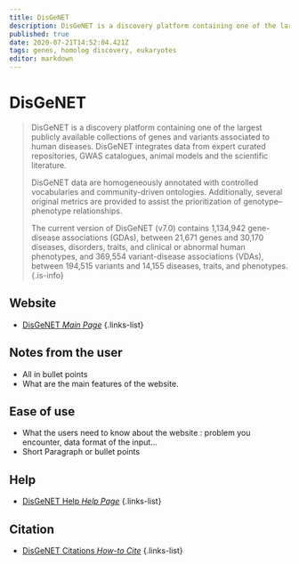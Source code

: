```yaml
---
title: DisGeNET
description: DisGeNET is a discovery platform containing one of the largest publicly available collections of genes and variants associated to human diseases.
published: true
date: 2020-07-21T14:52:04.421Z
tags: genes, homolog discovery, eukaryotes
editor: markdown
---
```


# DisGeNET

> DisGeNET is a discovery platform containing one of the largest publicly available collections of genes and variants associated to human diseases. DisGeNET integrates data from expert curated repositories, GWAS catalogues, animal models and the scientific literature.
>
> DisGeNET data are homogeneously annotated with controlled vocabularies and community-driven ontologies. Additionally, several original metrics are provided to assist the prioritization of genotype–phenotype relationships.
>
> The current version of DisGeNET (v7.0) contains 1,134,942 gene-disease associations (GDAs), between 21,671 genes and 30,170 diseases, disorders, traits, and clinical or abnormal human phenotypes, and 369,554 variant-disease associations (VDAs), between 194,515 variants and 14,155 diseases, traits, and phenotypes.
{.is-info}

 

## Website 

- [DisGeNET *Main Page*](https://www.disgenet.org/home/)
 {.links-list}


 ## Notes from the user
 
 - All in bullet points
 - What are the main features of the website.

 
 ## Ease of use

- What the users need to know about the website : problem you encounter, data format of the input...
- Short Paragraph or bullet points


## Help

- [DisGeNET Help *Help Page*](https://www.disgenet.org/help)
{.links-list}


## Citation 

- [DisGeNET Citations *How-to Cite*](https://www.disgenet.org/citation)
{.links-list}
